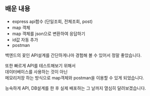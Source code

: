 ## 배운 내용

- express api함수 (단일조회, 전체조회, post)
- map 객체
- map 객체를 json으로 변환하여 응답하기
- id값 자동 추가
- postman

백엔드의 꽃인 API설계를 간단하게나마 경험해 볼 수 있어서 정말 좋았습니다.

또한 빠르게 API를 테스트해보기 위해서  
데이터베이스를 사용하는 것이 아닌  
메모리저장 하는 방식으로 map객체와 postman을 이용할 수 있게 되었습니다.

능숙하게 API, DB설계를 한 후 실제 배포하는 그 날까지 열심히 달려보겠습니다.

